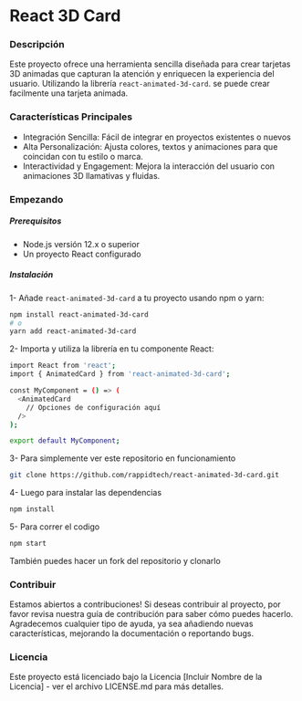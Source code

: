 # React 3D Card
### Descripción
Este proyecto ofrece una herramienta sencilla diseñada para crear tarjetas 3D animadas que capturan la atención y enriquecen la experiencia del usuario. Utilizando la librería `react-animated-3d-card`. se puede crear facilmente una tarjeta animada.

### Características Principales
- Integración Sencilla: Fácil de integrar en proyectos existentes o nuevos
- Alta Personalización: Ajusta colores, textos y animaciones para que coincidan con tu estilo o marca.
- Interactividad y Engagement: Mejora la interacción del usuario con animaciones 3D llamativas y fluidas.

### Empezando

#####  Prerequisitos
- Node.js versión 12.x o superior
- Un proyecto React configurado

#####  Instalación
1- Añade `react-animated-3d-card` a tu proyecto usando npm o yarn:

```bash
npm install react-animated-3d-card
# o
yarn add react-animated-3d-card
```

2- Importa y utiliza la librería en tu componente React:

```bash
import React from 'react';
import { AnimatedCard } from 'react-animated-3d-card';

const MyComponent = () => (
  <AnimatedCard
    // Opciones de configuración aquí
  />
);

export default MyComponent;
```

3- Para simplemente ver este repositorio en funcionamiento
```bash
git clone https://github.com/rappidtech/react-animated-3d-card.git
```
4- Luego para instalar las dependencias
```bash
npm install
```
5- Para correr el codigo
```bash
npm start
```

También puedes hacer un fork del repositorio y clonarlo

### Contribuir
Estamos abiertos a contribuciones! Si deseas contribuir al proyecto, por favor revisa nuestra guía de contribución para saber cómo puedes hacerlo. Agradecemos cualquier tipo de ayuda, ya sea añadiendo nuevas características, mejorando la documentación o reportando bugs.

### Licencia
Este proyecto está licenciado bajo la Licencia [Incluir Nombre de la Licencia] - ver el archivo LICENSE.md para más detalles.